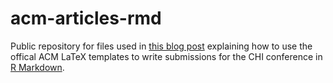 # acm-articles-rmd

Public repository for files used in [this blog post](https://ulriklyngs.com/blog/acm-articles-with-r-markdown) explaining how to use the offical ACM LaTeX templates to write submissions for the CHI conference in [R Markdown](https://bookdown.org/yihui/rmarkdown/).
